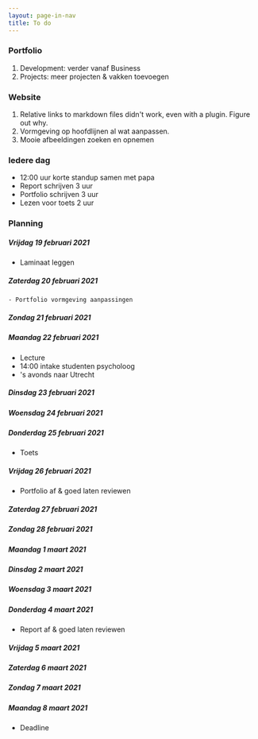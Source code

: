 ```yaml
---
layout: page-in-nav
title: To do
---
```


### Portfolio

1. Development: verder vanaf Business
1. Projects: meer projecten & vakken toevoegen

### Website

1. Relative links to markdown files didn't work, even with a plugin. Figure out why.
1. Vormgeving op hoofdlijnen al wat aanpassen.
1. Mooie afbeeldingen zoeken en opnemen

### Iedere dag

- 12:00 uur korte standup samen met papa
- Report schrijven 3 uur
- Portfolio schrijven 3 uur
- Lezen voor toets 2 uur

### Planning

##### Vrijdag 19 februari 2021

- Laminaat leggen

##### Zaterdag 20 februari 2021
    - Portfolio vormgeving aanpassingen

##### Zondag 21 februari 2021

##### Maandag 22 februari 2021

- Lecture
- 14:00 intake studenten psycholoog
- 's avonds naar Utrecht

##### Dinsdag 23 februari 2021

##### Woensdag 24 februari 2021

##### Donderdag 25 februari 2021

- Toets

##### Vrijdag 26 februari 2021

- Portfolio af & goed laten reviewen

##### Zaterdag 27 februari 2021

##### Zondag 28 februari 2021

##### Maandag 1 maart 2021

##### Dinsdag 2 maart 2021

##### Woensdag 3 maart 2021

##### Donderdag 4 maart 2021

- Report af & goed laten reviewen

##### Vrijdag 5 maart 2021

##### Zaterdag 6 maart 2021

##### Zondag 7 maart 2021

##### Maandag 8 maart 2021

- Deadline
